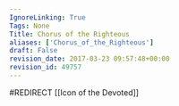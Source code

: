 ```yaml
---
IgnoreLinking: True
Tags: None
Title: Chorus of the Righteous
aliases: ['Chorus_of_the_Righteous']
draft: False
revision_date: 2017-03-23 09:57:48+00:00
revision_id: 49757
---
```


#REDIRECT [[Icon of the Devoted]]